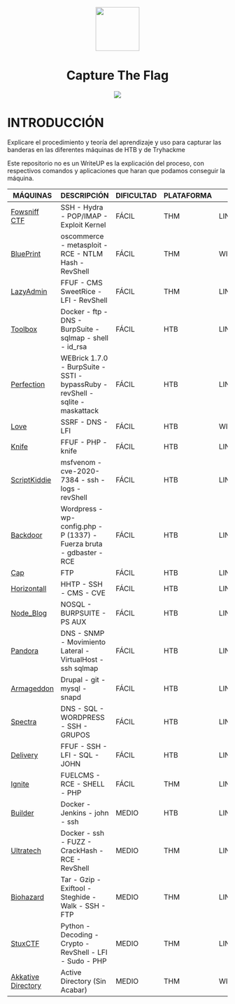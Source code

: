 <p align="center"><img height=100px width=100px src="https://github.com/user-attachments/assets/28eba669-a8dd-418a-bc8d-cc7c8e147edc"></p>

<h1 align="center">Capture The Flag</h1>

<p align="center"><img src="https://github.com/user-attachments/assets/33e80c90-ca9f-4ff4-8cae-3a9d26ec154a"></p>

# INTRODUCCIÓN

Explicare el procedimiento y teoría del aprendizaje y uso para capturar las banderas en las diferentes máquinas de HTB y de Tryhackme

Este repositorio no es un WriteUP es la explicación del proceso, con respectivos comandos y aplicaciones que haran que podamos conseguir la máquina.

MÁQUINAS | DESCRIPCIÓN | DIFICULTAD | PLATAFORMA | SO | 
--- | --- | ---- | --- | ---- |
[Fowsniff CTF](https://github.com/d4l1v3rd3/CTF/blob/main/easy/Fowsniff%20CTF-Thackme.md) | SSH - Hydra - POP/IMAP - Exploit Kernel | FÁCIL | THM | LINUX |
[BluePrint](https://github.com/d4l1v3rd3/CTF/blob/main/easy/Blueprint-Thackme.md) | oscommerce - metasploit - RCE - NTLM Hash - RevShell | FÁCIL | THM | WINDOWS |
[LazyAdmin](https://github.com/d4l1v3rd3/CTF/blob/main/easy/LazyAdmin-Thackme.md) | FFUF - CMS SweetRice - LFI - RevShell | FÁCIL | THM | LINUX |
[Toolbox](https://github.com/D4l1-web/HTB/blob/main/easy/Toolbox-HTB.md)  | Docker - ftp - DNS - BurpSuite - sqlmap - shell - id_rsa | FÁCIL | HTB | LINUX | <img height=65 width=65 src=">
[Perfection](https://github.com/D4l1-web/HTB/blob/main/easy/Perfection-HTB.md) | WEBrick 1.7.0 - BurpSuite - SSTI - bypassRuby - revShell  - sqlite  - maskattack | FÁCIL | HTB | LINUX |
[Love](https://github.com/D4l1-web/HTB/blob/main/easy/Love-HTB.md) | SSRF - DNS - LFI | FÁCIL | HTB | WINDOWS |
[Knife](https://github.com/D4l1-web/HTB/blob/main/easy/Knife-HTB.md) | FFUF - PHP - knife | FÁCIL | HTB | LINUX |
[ScriptKiddie](https://github.com/D4l1-web/HTB/blob/main/easy/ScriptKiddie-HTB.md) | msfvenom - cve-2020-7384 - ssh - logs - revShell | FÁCIL | HTB | LINUX |
[Backdoor](https://github.com/D4l1-web/HTB-Maquinas/blob/main/easy/Backdoor-HTB.md) | Wordpress - wp-config.php - P (1337) - Fuerza bruta - gdbaster - RCE | FÁCIL | HTB | LINUX |
[Cap](https://github.com/D4l1-web/HTB-Maquinas/blob/main/easy/CAP-HTB.md) | FTP | FÁCIL | HTB | LINUX |
[Horizontall](https://github.com/D4l1-web/HTB-Maquinas/blob/main/easy/HTB-Horizontall.md) | HHTP - SSH - CMS - CVE | FÁCIL | HTB | LINUX |
[Node_Blog](https://github.com/D4l1-web/HTB-Maquinas/blob/main/easy/NodeBlog-HTB.md) | NOSQL - BURPSUITE - PS AUX | FÁCIL | HTB | LINUX | 
[Pandora](https://github.com/D4l1-web/HTB-Maquinas/blob/main/easy/Pandora-HTB(sin%20terminar).md) | DNS - SNMP - Movimiento Lateral - VirtualHost - ssh sqlmap | FÁCIL | HTB | LINUX |
[Armageddon](https://github.com/D4l1-web/HTB/blob/main/easy/Armageddon-HTB.md) | Drupal - git - mysql - snapd | FÁCIL | HTB | LINUX |
[Spectra](https://github.com/D4l1-web/HTB/blob/main/easy/Spectra-HTB.md) | DNS - SQL - WORDPRESS - SSH - GRUPOS | FÁCIL | HTB | LINUX | 
[Delivery](https://github.com/D4l1-web/HTB/blob/main/easy/HTB-Delivery.md) | FFUF - SSH - LFI - SQL - JOHN | FÁCIL | HTB | LINUX |
[Ignite](https://github.com/d4l1v3rd3/CTF/blob/main/easy/IGNITE-THackme.md) | FUELCMS - RCE - SHELL - PHP | FÁCIL | THM | LINUX
[Builder](https://github.com/D4l1-web/HTB/blob/main/Medium/Builder-HTB.md) | Docker - Jenkins - john - ssh | MEDIO | HTB | LINUX |
[Ultratech](https://github.com/d4l1v3rd3/CTF/blob/main/Medium/UltraTech-THB.md) | Docker - ssh - FUZZ - CrackHash - RCE - RevShell | MEDIO | THM | LINUX |
[Biohazard](https://github.com/d4l1v3rd3/CTF/blob/main/Medium/Biohazard-THM.md) | Tar - Gzip - Exiftool - Steghide - Walk - SSH - FTP | MEDIO | THM | LINUX |
[StuxCTF](https://github.com/d4l1v3rd3/CTF/blob/main/Medium/StuxCTF-THM.md) | Python - Decoding - Crypto - RevShell - LFI - Sudo - PHP | MEDIO | THM | LINUX |
[Akkative Directory](https://github.com/d4l1v3rd3/CTF/blob/main/Medium/Attacktive_Directory-THM.md) | Active Directory (Sin Acabar) | MEDIO | THM | WINDOWS |

